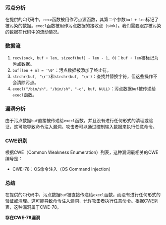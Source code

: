 ### 污点分析

在提供的C代码中，`recv`函数被用作污点源函数，其第二个参数`buf + len`标记了被污染的数据。`execl`函数被用作污点数据的接收点（sink）。我们需要跟踪被污染的数据在代码中的流动情况。

### 数据流

1. `recv(sock, buf + len, sizeof(buf) - len - 1, 0)`：`buf + len`被标记为污点数据。
2. `buf[len + n] = '\0'`：污点数据被添加了终止符。
3. `strchr(buf, '\r')`和`strchr(buf, '\n')`：查找并替换字符，但这些操作不会清除污点。
4. `execl("/bin/sh", "/bin/sh", "-c", buf, NULL)`：污点数据`buf`被传递给`execl`函数。

### 漏洞分析

由于污点数据`buf`直接被传递给`execl`函数，并且没有进行任何形式的清理或验证，这可能导致命令注入漏洞。攻击者可以通过控制输入数据来执行任意命令。

### CWE识别

根据CWE（Common Weakness Enumeration）列表，这种漏洞最相关的CWE编号是：
- CWE-78：OS命令注入（OS Command Injection）

### 总结

在提供的C代码中，污点数据`buf`被直接传递给`execl`函数，而没有进行任何形式的验证或清理。这可能导致命令注入漏洞，允许攻击者执行任意命令。根据CWE列表，这种漏洞属于CWE-78。

**存在CWE-78漏洞**